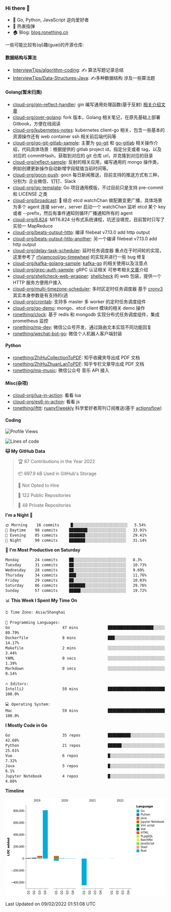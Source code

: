 ### Hi there 👋

- 💬 Go, Python, JavaScript 逆向爱好者
- 🎸 热衷指弹
- 🏠 Blog: [blog.ronething.cn](https://blog.ronething.cn)

一些可能比较有(qi)趣(guai)的开源仓库:

#### 数据结构与算法

- [InterviewTips/algorithm-coding](https://github.com/InterviewTips/algorithm-coding): ✍️ 算法写题记录总结
- [InterviewTips/Data-Structures-Java](https://github.com/InterviewTips/Data-Structures-Java): ✍️多种数据结构 涉及一些算法题

#### Golang(暂未归类)

- [cloud-org/gin-reflect-handler](https://github.com/cloud-org/gin-reflect-handler): gin 编写通用处理函数(基于反射) [相关介绍文章](https://juejin.cn/post/7041916837419810847)
- [cloud-org/over-golang](https://github.com/cloud-org/over-golang): fork 版本，Golang 相关笔记，在原先基础上部署 Gitbook，方便在线阅读
- [cloud-org/kubernetes-notes](https://github.com/cloud-org/kubernetes-notes): kubernetes client-go 相关，包含一些基本的资源操作还有 web container ssh 相关前后端代码等
- [cloud-org/go-git-gitlab-sample](https://github.com/cloud-org/go-git-gitlab-sample): 主要为 [go-git](https://github.com/go-git/go-git) 和 [go-gitlab](https://github.com/xanzy/go-gitlab) 相关操作介绍，代码具体场景：根据提供的 gitlab project id，指定分支或者 tag，以及对应的 commitHash，获取到对应的 git 仓库 url，并克隆到对应的目录
- [cloud-org/reflect-sample](https://github.com/cloud-org/reflect-sample): 反射的相关应用，编写通用的 mongo 操作类，例如创建更新操作自动新增字段赋值当前时间等。
- [cloud-org/gocn-push](https://github.com/cloud-org/gocn-push): gocn 每日新闻推送，目前支持的推送方式有三种，分别为: 企业微信、钉钉、Slack
- [cloud-org/go-template](https://github.com/cloud-org/go-template): Go 项目通用模版，不过目前只是支持 pre-commit 和 LICENSE 之类
- [cloud-org/broadcast](https://github.com/cloud-org/broadcast): 📢 结合 etcd watchChan 做配置变更广播，具体场景为多个 agent 连接 server，server 启动一个 watchChan 监听 etcd 某个 key 或者 --prefix，然后有事件通知则循环广播通知所有的 agent
- [cloud-org/6.824](https://github.com/cloud-org/6.824): MIT6.824 分布式系统课程，坑还没填完，目前暂时只写了实验一 MapReduce
- [cloud-org/beats-output-http](https://github.com/cloud-org/beats-output-http): 编译  filebeat v7.13.0 add http output
- [cloud-org/beats-output-http-another](https://github.com/cloud-org/beats-output-http-another): 另一个编译  filebeat v7.13.0 add http output
- [cloud-org/delay-task-scheduler](https://github.com/cloud-org/delay-task-scheduler): 延时任务调度器 重点在于时间轮的实现，这里参考了 [rfyiamcool/go-timewheel](https://github.com/rfyiamcool/go-timewheel) 的实现并进行一些 bug 修复
- [cloud-org/kafka-golang-sample](https://github.com/cloud-org/kafka-golang-sample): [kafka-go](github.com/segmentio/kafka-go) 的相关使用以及注意点
- [cloud-org/grpc-auth-sample](https://github.com/cloud-org/grpc-auth-sample): gRPC 认证相关 可参考相关[文章](https://juejin.cn/post/7041603440841064461)介绍
- [cloud-org/shellcheck-web-wrapper](https://github.com/cloud-org/shellcheck-web-wrapper): [shellcheck](https://github.com/koalaman/shellcheck) 的 web 包装，提供一个 HTTP 服务方便用户接入
- [cloud-org/multi-timezone-scheduler](https://github.com/cloud-org/multi-timezone-scheduler): 多时区定时任务调度器 基于 [cronv3](https://github.com/robfig/cron) 其实本身参数是有支持的(逃
- [cloud-org/crontab](https://github.com/cloud-org/crontab): 支持多 master 多 worker 的定时任务调度组件
- [cloud-org/go-demo](https://github.com/cloud-org/go-demo): mongo、etcd client 模块的相关 demo 操作
- [ronething/clock](https://github.com/ronething/clock): 基于 redis 和 mongodb 实现分布式任务调度组件，集成 prometheus 监控
- [ronething/mp-dev](https://github.com/ronething/mp-dev): 微信公众号开发，通过路由文本实现不同功能回复
- [ronething/wechat-bot-go](https://github.com/ronething/wechat-bot-go): 微信个人机器人客户端封装

#### Python

- [ronething/ZhiHuCollectionToPDF](https://github.com/ronething/ZhiHuCollectionToPDF): 知乎收藏夹导出成 PDF 文档
- [ronething/ZhiHuZhuanLanToPDF](https://github.com/ronething/ZhiHuZhuanLanToPDF): 知乎专栏文章导出成 PDF 文档
- [ronething/mp-music](https://github.com/ronething/mp-music): 微信公众号 音乐 API 接入

#### Misc(杂项)

- [cloud-org/lua-in-action](https://github.com/cloud-org/lua-in-action): 看看 lua
- [cloud-org/es6-in-action](https://github.com/cloud-org/es6-in-action): 看看 js
- [ronething/ifttt](https://github.com/ronething/ifttt): [ruanyf/weekly](https://github.com/ruanyf/weekly) 科学爱好者周刊订阅推送(基于 [actionsflow](https://github.com/actionsflow/actionsflow))

#### Coding

<!--START_SECTION:waka-->
![Profile Views](http://img.shields.io/badge/Profile%20Views-2-blue)

![Lines of code](https://img.shields.io/badge/From%20Hello%20World%20I%27ve%20Written-463%20Thousand%20lines%20of%20code-blue)

**🐱 My GitHub Data** 

> 🏆 87 Contributions in the Year 2022
 > 
> 📦 697.9 kB Used in GitHub's Storage 
 > 
> 🚫 Not Opted to Hire
 > 
> 📜 122 Public Repositories 
 > 
> 🔑 48 Private Repositories  
 > 
**I'm a Night 🦉** 

```text
🌞 Morning    16 commits     █░░░░░░░░░░░░░░░░░░░░░░░░   5.54% 
🌆 Daytime    98 commits     ████████░░░░░░░░░░░░░░░░░   33.91% 
🌃 Evening    85 commits     ███████░░░░░░░░░░░░░░░░░░   29.41% 
🌙 Night      90 commits     ███████░░░░░░░░░░░░░░░░░░   31.14%

```
📅 **I'm Most Productive on Saturday** 

```text
Monday       24 commits     ██░░░░░░░░░░░░░░░░░░░░░░░   8.3% 
Tuesday      31 commits     ██░░░░░░░░░░░░░░░░░░░░░░░   10.73% 
Wednesday    28 commits     ██░░░░░░░░░░░░░░░░░░░░░░░   9.69% 
Thursday     34 commits     ███░░░░░░░░░░░░░░░░░░░░░░   11.76% 
Friday       29 commits     ██░░░░░░░░░░░░░░░░░░░░░░░   10.03% 
Saturday     86 commits     ███████░░░░░░░░░░░░░░░░░░   29.76% 
Sunday       57 commits     █████░░░░░░░░░░░░░░░░░░░░   19.72%

```


📊 **This Week I Spent My Time On** 

```text
⌚︎ Time Zone: Asia/Shanghai

💬 Programming Languages: 
Go                       47 mins             ████████████████████░░░░░   80.79% 
Dockerfile               8 mins              ███░░░░░░░░░░░░░░░░░░░░░░   14.17% 
Makefile                 2 mins              ░░░░░░░░░░░░░░░░░░░░░░░░░   3.44% 
YAML                     0 secs              ░░░░░░░░░░░░░░░░░░░░░░░░░   1.39% 
Markdown                 0 secs              ░░░░░░░░░░░░░░░░░░░░░░░░░   0.14%

🔥 Editors: 
IntelliJ                 59 mins             █████████████████████████   100.0%

💻 Operating System: 
Mac                      59 mins             █████████████████████████   100.0%

```

**I Mostly Code in Go** 

```text
Go                       35 repos            ██████████░░░░░░░░░░░░░░░   42.68% 
Python                   21 repos            ██████░░░░░░░░░░░░░░░░░░░   25.61% 
Vue                      6 repos             █░░░░░░░░░░░░░░░░░░░░░░░░   7.32% 
Java                     5 repos             █░░░░░░░░░░░░░░░░░░░░░░░░   6.1% 
Jupyter Notebook         4 repos             █░░░░░░░░░░░░░░░░░░░░░░░░   4.88%

```


**Timeline**

![Chart not found](https://raw.githubusercontent.com/ronething/ronething/master/charts/bar_graph.png) 


 Last Updated on 09/02/2022 01:51:08 UTC
<!--END_SECTION:waka-->